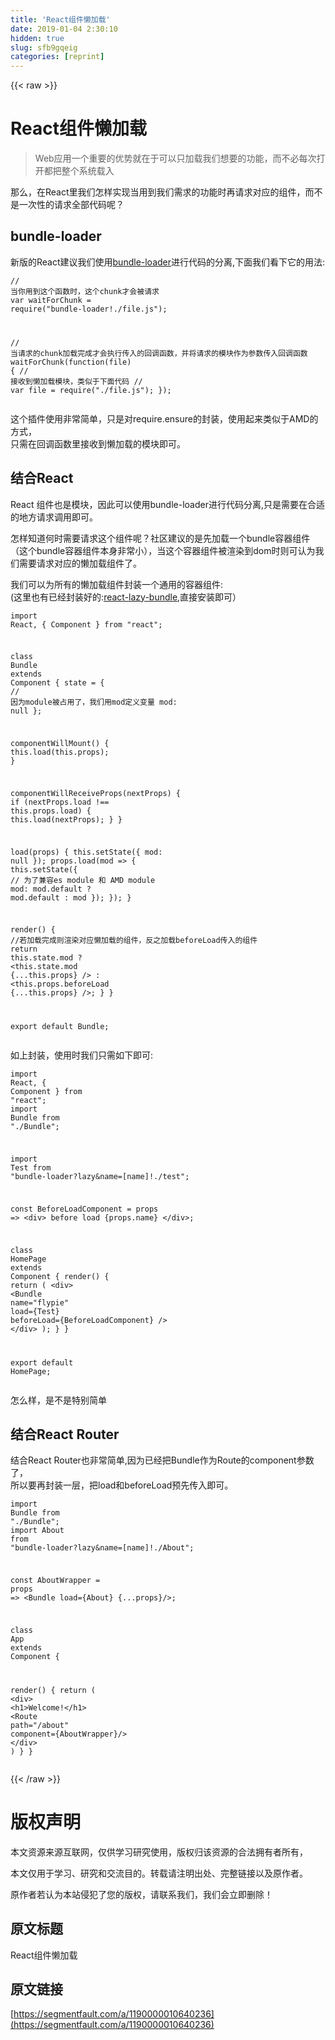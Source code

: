 ```yaml
---
title: 'React组件懒加载' 
date: 2019-01-04 2:30:10
hidden: true
slug: sfb9gqeig
categories: [reprint]
---
```


{{< raw >}}

                    
<h1 id="articleHeader0">React组件懒加载</h1>
<blockquote><p>Web应用一个重要的优势就在于可以只加载我们想要的功能，而不必每次打开都把整个系统载入</p></blockquote>
<p>那么，在React里我们怎样实现当用到我们需求的功能时再请求对应的组件，而不是一次性的请求全部代码呢？</p>
<h2 id="articleHeader1">bundle-loader</h2>
<p>新版的React建议我们使用<a href="https://github.com/webpack-contrib/bundle-loader" rel="nofollow noreferrer" target="_blank">bundle-loader</a>进行代码的分离,下面我们看下它的用法:</p>
<div class="widget-codetool" style="display:none;">
      <div class="widget-codetool--inner">
      <span class="selectCode code-tool" data-toggle="tooltip" data-placement="top" title="" data-original-title="全选"></span>
      <span type="button" class="copyCode code-tool" data-toggle="tooltip" data-placement="top" data-clipboard-text="// 当你用到这个函数时，这个chunk才会被请求
var waitForChunk = require(&quot;bundle-loader!./file.js&quot;);

//  当请求的chunk加载完成才会执行传入的回调函数，并将请求的模块作为参数传入回调函数
waitForChunk(function(file) {
    // 接收到懒加载模块，类似于下面代码
    // var file = require(&quot;./file.js&quot;);
});
" title="" data-original-title="复制"></span>
      <span type="button" class="saveToNote code-tool" data-toggle="tooltip" data-placement="top" title="" data-original-title="放进笔记"></span>
      </div>
      </div><pre class="hljs javascript"><code><span class="hljs-comment">// 当你用到这个函数时，这个chunk才会被请求</span>
<span class="hljs-keyword">var</span> waitForChunk = <span class="hljs-built_in">require</span>(<span class="hljs-string">"bundle-loader!./file.js"</span>);

<span class="hljs-comment">//  当请求的chunk加载完成才会执行传入的回调函数，并将请求的模块作为参数传入回调函数</span>
waitForChunk(<span class="hljs-function"><span class="hljs-keyword">function</span>(<span class="hljs-params">file</span>) </span>{
    <span class="hljs-comment">// 接收到懒加载模块，类似于下面代码</span>
    <span class="hljs-comment">// var file = require("./file.js");</span>
});
</code></pre>
<p>这个插件使用非常简单，只是对require.ensure的封装，使用起来类似于AMD的方式，<br>只需在回调函数里接收到懒加载的模块即可。</p>
<h2 id="articleHeader2">结合React</h2>
<p>React 组件也是模块，因此可以使用bundle-loader进行代码分离,只是需要在合适的地方请求调用即可。</p>
<p>怎样知道何时需要请求这个组件呢？社区建议的是先加载一个bundle容器组件（这个bundle容器组件本身非常小），当这个容器组件被渲染到dom时则可认为我们需要请求对应的懒加载组件了。</p>
<p>我们可以为所有的懒加载组件封装一个通用的容器组件:<br>(这里也有已经封装好的:<a href="https://github.com/flypie2/react-lazy-bundle" rel="nofollow noreferrer" target="_blank">react-lazy-bundle</a>,直接安装即可）</p>
<div class="widget-codetool" style="display:none;">
      <div class="widget-codetool--inner">
      <span class="selectCode code-tool" data-toggle="tooltip" data-placement="top" title="" data-original-title="全选"></span>
      <span type="button" class="copyCode code-tool" data-toggle="tooltip" data-placement="top" data-clipboard-text="import React, { Component } from &quot;react&quot;;

class Bundle extends Component {
  state = {
    // 因为module被占用了，我们用mod定义变量
    mod: null
  };

  componentWillMount() {
    this.load(this.props);
  }

  componentWillReceiveProps(nextProps) {
    if (nextProps.load !== this.props.load) {
      this.load(nextProps);
    }
  }

  load(props) {
    this.setState({
      mod: null
    });
    props.load(mod => {
      this.setState({
        // 为了兼容es module 和 AMD module
        mod: mod.default ? mod.default : mod
      });
    });
  }

  render() {
    //若加载完成则渲染对应懒加载的组件，反之加载beforeLoad传入的组件
    return this.state.mod
      ? <this.state.mod {...this.props} />
      : <this.props.beforeLoad {...this.props} />;
  }
}

export default Bundle;
" title="" data-original-title="复制"></span>
      <span type="button" class="saveToNote code-tool" data-toggle="tooltip" data-placement="top" title="" data-original-title="放进笔记"></span>
      </div>
      </div><pre class="hljs kotlin"><code><span class="hljs-keyword">import</span> React, { Component } from <span class="hljs-string">"react"</span>;

<span class="hljs-class"><span class="hljs-keyword">class</span> <span class="hljs-title">Bundle</span> <span class="hljs-title">extends</span> <span class="hljs-title">Component</span> </span>{
  state = {
    <span class="hljs-comment">// 因为module被占用了，我们用mod定义变量</span>
    mod: <span class="hljs-literal">null</span>
  };

  componentWillMount() {
    <span class="hljs-keyword">this</span>.load(<span class="hljs-keyword">this</span>.props);
  }

  componentWillReceiveProps(nextProps) {
    <span class="hljs-keyword">if</span> (nextProps.load !== <span class="hljs-keyword">this</span>.props.load) {
      <span class="hljs-keyword">this</span>.load(nextProps);
    }
  }

  load(props) {
    <span class="hljs-keyword">this</span>.setState({
      mod: <span class="hljs-literal">null</span>
    });
    props.load(mod =&gt; {
      <span class="hljs-keyword">this</span>.setState({
        <span class="hljs-comment">// 为了兼容es module 和 AMD module</span>
        mod: mod.<span class="hljs-keyword">default</span> ? mod.<span class="hljs-keyword">default</span> : mod
      });
    });
  }

  render() {
    <span class="hljs-comment">//若加载完成则渲染对应懒加载的组件，反之加载beforeLoad传入的组件</span>
    <span class="hljs-keyword">return</span> <span class="hljs-keyword">this</span>.state.mod
      ? &lt;<span class="hljs-keyword">this</span>.state.mod {...<span class="hljs-keyword">this</span>.props} /&gt;
      : &lt;<span class="hljs-keyword">this</span>.props.beforeLoad {...<span class="hljs-keyword">this</span>.props} /&gt;;
  }
}

export <span class="hljs-keyword">default</span> Bundle;
</code></pre>
<p>如上封装，使用时我们只需如下即可:</p>
<div class="widget-codetool" style="display:none;">
      <div class="widget-codetool--inner">
      <span class="selectCode code-tool" data-toggle="tooltip" data-placement="top" title="" data-original-title="全选"></span>
      <span type="button" class="copyCode code-tool" data-toggle="tooltip" data-placement="top" data-clipboard-text="import React, { Component } from &quot;react&quot;;
import Bundle from &quot;./Bundle&quot;;

import Test from &quot;bundle-loader?lazy&amp;name=[name]!./test&quot;;

const BeforeLoadComponent = props =>
  <div>
    before load {props.name}
  </div>;

class HomePage extends Component {
  render() {
    return (
      <div>
        <Bundle name=&quot;flypie&quot; load={Test} beforeLoad={BeforeLoadComponent} />
      </div>
    );
  }
}

export default HomePage;
" title="" data-original-title="复制"></span>
      <span type="button" class="saveToNote code-tool" data-toggle="tooltip" data-placement="top" title="" data-original-title="放进笔记"></span>
      </div>
      </div><pre class="hljs scala"><code><span class="hljs-keyword">import</span> <span class="hljs-type">React</span>, { <span class="hljs-type">Component</span> } from <span class="hljs-string">"react"</span>;
<span class="hljs-keyword">import</span> <span class="hljs-type">Bundle</span> from <span class="hljs-string">"./Bundle"</span>;

<span class="hljs-keyword">import</span> <span class="hljs-type">Test</span> from <span class="hljs-string">"bundle-loader?lazy&amp;name=[name]!./test"</span>;

const <span class="hljs-type">BeforeLoadComponent</span> = props =&gt;
  &lt;div&gt;
    before load {props.name}
  &lt;/div&gt;;

<span class="hljs-class"><span class="hljs-keyword">class</span> <span class="hljs-title">HomePage</span> <span class="hljs-keyword">extends</span> <span class="hljs-title">Component</span> </span>{
  render() {
    <span class="hljs-keyword">return</span> (
      &lt;div&gt;
        &lt;<span class="hljs-type">Bundle</span> name=<span class="hljs-string">"flypie"</span> load={<span class="hljs-type">Test</span>} beforeLoad={<span class="hljs-type">BeforeLoadComponent</span>} /&gt;
      &lt;/div&gt;
    );
  }
}

export <span class="hljs-keyword">default</span> <span class="hljs-type">HomePage</span>;
</code></pre>
<p>怎么样，是不是特别简单</p>
<h2 id="articleHeader3">结合React Router</h2>
<p>结合React Router也非常简单,因为已经把Bundle作为Route的component参数了，<br>所以要再封装一层，把load和beforeLoad预先传入即可。</p>
<div class="widget-codetool" style="display:none;">
      <div class="widget-codetool--inner">
      <span class="selectCode code-tool" data-toggle="tooltip" data-placement="top" title="" data-original-title="全选"></span>
      <span type="button" class="copyCode code-tool" data-toggle="tooltip" data-placement="top" data-clipboard-text="import Bundle from &quot;./Bundle&quot;;
import About from &quot;bundle-loader?lazy&amp;name=[name]!./About&quot;;

const AboutWrapper = props => <Bundle load={About} {...props}/>;

class App extends Component {

  render() {
    return (
      <div>
        <h1>Welcome!</h1>
        <Route path=&quot;/about&quot; component={AboutWrapper}/>
      </div>
    )
  }
}" title="" data-original-title="复制"></span>
      <span type="button" class="saveToNote code-tool" data-toggle="tooltip" data-placement="top" title="" data-original-title="放进笔记"></span>
      </div>
      </div><pre class="hljs javascript"><code><span class="hljs-keyword">import</span> Bundle <span class="hljs-keyword">from</span> <span class="hljs-string">"./Bundle"</span>;
<span class="hljs-keyword">import</span> About <span class="hljs-keyword">from</span> <span class="hljs-string">"bundle-loader?lazy&amp;name=[name]!./About"</span>;

<span class="hljs-keyword">const</span> AboutWrapper = <span class="hljs-function"><span class="hljs-params">props</span> =&gt;</span> &lt;Bundle load={About} {...props}/&gt;;

<span class="hljs-class"><span class="hljs-keyword">class</span> <span class="hljs-title">App</span> <span class="hljs-keyword">extends</span> <span class="hljs-title">Component</span> </span>{

  render() {
    <span class="hljs-keyword">return</span> (
      <span class="xml"><span class="hljs-tag">&lt;<span class="hljs-name">div</span>&gt;</span>
        <span class="hljs-tag">&lt;<span class="hljs-name">h1</span>&gt;</span>Welcome!<span class="hljs-tag">&lt;/<span class="hljs-name">h1</span>&gt;</span>
        <span class="hljs-tag">&lt;<span class="hljs-name">Route</span> <span class="hljs-attr">path</span>=<span class="hljs-string">"/about"</span> <span class="hljs-attr">component</span>=<span class="hljs-string">{AboutWrapper}/</span>&gt;</span>
      <span class="hljs-tag">&lt;/<span class="hljs-name">div</span>&gt;</span>
    )
  }
}</span></code></pre>

                
{{< /raw >}}

# 版权声明
本文资源来源互联网，仅供学习研究使用，版权归该资源的合法拥有者所有，

本文仅用于学习、研究和交流目的。转载请注明出处、完整链接以及原作者。

原作者若认为本站侵犯了您的版权，请联系我们，我们会立即删除！

## 原文标题
React组件懒加载

## 原文链接
[https://segmentfault.com/a/1190000010640236](https://segmentfault.com/a/1190000010640236)

